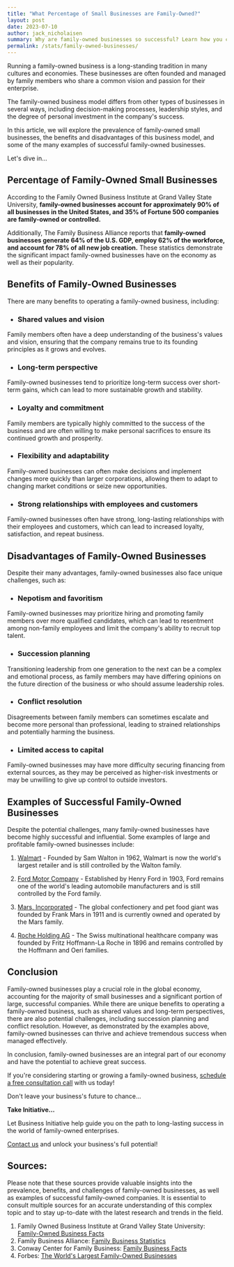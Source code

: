 ```yaml
---
title: "What Percentage of Small Businesses are Family-Owned?"
layout: post
date: 2023-07-10
author: jack_nicholaisen
summary: Why are family-owned businesses so successful? Learn how you can apply these valuable lessons to your own entrepreneurial journey. By understanding the dynamics and advantages of family-run enterprises, you'll be better equipped to make informed decisions for your business and chart a path towards success.
permalink: /stats/family-owned-businesses/
---
```


Running a family-owned business is a long-standing tradition in many cultures and economies. These businesses are often founded and managed by family members who share a common vision and passion for their enterprise. 

The family-owned business model differs from other types of businesses in several ways, including decision-making processes, leadership styles, and the degree of personal investment in the company's success. 

In this article, we will explore the prevalence of family-owned small businesses, the benefits and disadvantages of this business model, and some of the many examples of successful family-owned businesses.

Let's dive in...

## Percentage of Family-Owned Small Businesses

According to the Family Owned Business Institute at Grand Valley State University, **family-owned businesses account for approximately 90% of all businesses in the United States, and 35% of Fortune 500 companies are family-owned or controlled.**

Additionally, The Family Business Alliance reports that **family-owned businesses generate 64% of the U.S. GDP, employ 62% of the workforce, and account for 78% of all new job creation.** These statistics demonstrate the significant impact family-owned businesses have on the economy as well as their popularity.

## Benefits of Family-Owned Businesses

There are many benefits to operating a family-owned business, including:

-   ### Shared values and vision

Family members often have a deep understanding of the business's values and vision, ensuring that the company remains true to its founding principles as it grows and evolves.

-   ### Long-term perspective

Family-owned businesses tend to prioritize long-term success over short-term gains, which can lead to more sustainable growth and stability.

-   ### Loyalty and commitment

Family members are typically highly committed to the success of the business and are often willing to make personal sacrifices to ensure its continued growth and prosperity.

-   ### Flexibility and adaptability

Family-owned businesses can often make decisions and implement changes more quickly than larger corporations, allowing them to adapt to changing market conditions or seize new opportunities.

-   ### Strong relationships with employees and customers

Family-owned businesses often have strong, long-lasting relationships with their employees and customers, which can lead to increased loyalty, satisfaction, and repeat business.

## Disadvantages of Family-Owned Businesses

Despite their many advantages, family-owned businesses also face unique challenges, such as:

-   ### Nepotism and favoritism

Family-owned businesses may prioritize hiring and promoting family members over more qualified candidates, which can lead to resentment among non-family employees and limit the company's ability to recruit top talent.

-   ### Succession planning

Transitioning leadership from one generation to the next can be a complex and emotional process, as family members may have differing opinions on the future direction of the business or who should assume leadership roles.

-   ### Conflict resolution

Disagreements between family members can sometimes escalate and become more personal than professional, leading to strained relationships and potentially harming the business.

-   ### Limited access to capital

Family-owned businesses may have more difficulty securing financing from external sources, as they may be perceived as higher-risk investments or may be unwilling to give up control to outside investors.

## Examples of Successful Family-Owned Businesses

Despite the potential challenges, many family-owned businesses have become highly successful and influential. Some examples of large and profitable family-owned businesses include:

1.  [Walmart](https://www.walmart.com/) - Founded by Sam Walton in 1962, Walmart is now the world's largest retailer and is still controlled by the Walton family.

2.  [Ford Motor Company](https://www.ford.com/) - Established by Henry Ford in 1903, Ford remains one of the world's leading automobile manufacturers and is still controlled by the Ford family.

3.  [Mars, Incorporated](https://www.mars.com/) - The global confectionery and pet food giant was founded by Frank Mars in 1911 and is currently owned and operated by the Mars family.

4.  [Roche Holding AG](https://www.roche.com/) - The Swiss multinational healthcare company was founded by Fritz Hoffmann-La Roche in 1896 and remains controlled by the Hoffmann and Oeri families.

## Conclusion

Family-owned businesses play a crucial role in the global economy, accounting for the majority of small businesses and a significant portion of large, successful companies. While there are unique benefits to operating a family-owned business, such as shared values and long-term perspectives, there are also potential challenges, including succession planning and conflict resolution. However, as demonstrated by the examples above, family-owned businesses can thrive and achieve tremendous success when managed effectively.

In conclusion, family-owned businesses are an integral part of our economy and have the potential to achieve great success. 

If you're considering starting or growing a family-owned business, [schedule a free consultation call](https://calendly.com/businessinitiative/30-minute-consultation-call) with us today!

Don't leave your business's future to chance...

**Take Initiative...**

Let Business Initiative help guide you on the path to long-lasting success in the world of family-owned enterprises.

[Contact us](https://www.businessinitiative.org/contact/) and unlock your business's full potential!

## Sources:

Please note that these sources provide valuable insights into the prevalence, benefits, and challenges of family-owned businesses, as well as examples of successful family-owned companies. It is essential to consult multiple sources for an accurate understanding of this complex topic and to stay up-to-date with the latest research and trends in the field.

1.  Family Owned Business Institute at Grand Valley State University: [Family-Owned Business Facts](https://www.gvsu.edu/fobi/family-owned-business-facts-25.htm)
2.  Family Business Alliance: [Family Business Statistics](https://familybusinessalliance.com/family-business-statistics/)
3.  Conway Center for Family Business: [Family Business Facts](https://www.familybusinesscenter.com/resources/family-business-facts/)
4.  Forbes: [The World's Largest Family-Owned Businesses](https://www.forbes.com/sites/niallmccarthy/2016/11/23/the-worlds-largest-family-owned-businesses-infographic/?sh=4a5f8d7e4c7b)

<script async data-uid="0625212ce2" src="https://adept-hustler-4565.ck.page/0625212ce2/index.js"></script>

